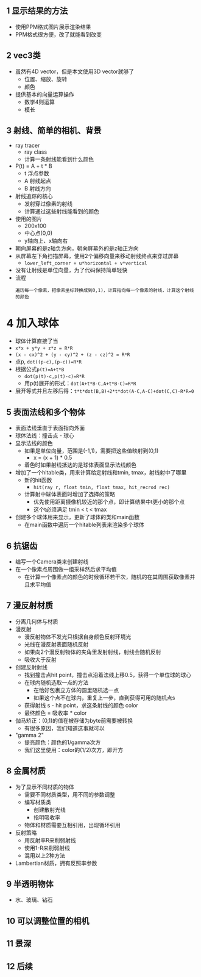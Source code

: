 ## 1 显示结果的方法
- 使用PPM格式图片展示渲染结果
- PPM格式很方便，改了就能看到改变

## 2 vec3类
- 虽然有4D vector，但是本文使用3D vector就够了
  - 位置、缩放、旋转
  - 颜色
- 提供基本的向量运算操作
  - 数学4则运算
  - 模长

## 3 射线、简单的相机、背景
- ray tracer
  - ray class
  - 计算一条射线能看到什么颜色
- P(t) = A + t * B
  - t 浮点参数
  - A 射线起点
  - B 射线方向
- 射线追踪的核心
  - 发射穿过像素的射线
  - 计算通过这些射线能看到的颜色
- 使用的图片
  - 200x100
  - 中心点(0,0)
  - y轴向上、x轴向右
- 朝向屏幕的是z轴负方向，朝向屏幕外的是z轴正方向
- 从屏幕左下角扫描屏幕，使用2个偏移向量来移动射线终点来穿过屏幕
  - `lower_left_corner + u*horizontal + v*vertical`
- 没有让射线是单位向量，为了代码保持简单轻快
- 流程
  ```
  遍历每一个像素，把像素坐标转换成到0,1)，计算指向每一个像素的射线，计算这个射线的颜色
  ```

# 4 加入球体
- 球体计算直接了当
- `x*x + y*y + z*z = R*R`
- `(x - cx)^2 + (y - cy)^2 + (z - cz)^2 = R*R`
- 点p, `dot((p-c),(p-c))=R*R`
- 根据公式`p(t)=A+t*B`
  - `dot(p(t)-c,p(t)-c)=R*R`
  - 用p(t)展开的形式：`dot(A+t*B-C,A+t*B-C)=R*R`
- 展开等式并且左移后得：`t*t*dot(B,B)+2*t*dot(A-C,A-C)+dot(C,C)-R*R=0`

## 5 表面法线和多个物体
- 表面法线垂直于表面指向外面
- 球体法线：撞击点 - 球心
- 显示法线的颜色
  - 如果是单位向量，范围是(-1,1)，需要把这些值映射到(0,1)
    - x = (x + 1) * 0.5
  - 着色时如果射线抵达的是球体表面显示法线颜色
- 增加了一个hitable类，用来计算给定射线和tmin, tmax，射线射中了哪里
  - 新的hit函数
    - `hit(ray r, float tmin, float tmax, hit_recrod rec)`
  - 计算射中球体表面时增加了选择的策略
    - 优先使用距离摄像机较近的那个点，即计算结果中t更小的那个点
    - 这个t必须满足 tmin < t < tmax
- 创建多个球体用来显示，更新了球体的类和main函数
  - 在main函数中遍历一个hitable列表来渲染多个球体

## 6 抗锯齿
- 编写一个Camera类来创建射线
- 在一个像素点周围做一组采样然后求平均值
  - 在计算一个像素点的颜色的时候循环若干次，随机的在其周围获取像素并且求平均值

## 7 漫反射材质
- 分离几何体与材质
- 漫反射
  - 漫反射物体不发光只根据自身颜色反射环境光
  - 光线在漫反射表面随机反射
  - 如果向2个漫反射物体的夹角里发射射线，射线会随机反射
  - 吸收大于反射
- 创建反射射线
  - 找到撞击点hit point，撞击点沿着法线上移0.5，获得一个单位球的球心
  - 在球内随机选取一点的方法
    - 在恰好包裹立方体的圆里随机选一点
    - 如果这个点不在球内，重复上一步，直到获得可用的随机点s
  - 获得射线 s - hit point，求这条射线的颜色 color
  - 最终颜色 = 吸收率 * color
- 伽马矫正：(0,1)的值在被存储为byte前需要被转换
  - 有很多原因，我们知道这事就可以
- "gamma 2"
  - 提亮颜色：颜色的1/gamma次方
  - 我们这里使用：color的(1/2)次方，即开方

## 8 金属材质
- 为了显示不同材质的物体
  - 需要不同材质类型，用不同的参数调整
  - 编写材质类
    - 创建散射光线
    - 指明吸收率
  - 物体和材质需要互相引用，出现循环引用
- 反射策略
  - 用反射率R来削弱射线
  - 使用1-R来削弱射线
  - 混用以上2种方法
- Lambertian材质，拥有反照率参数

## 9 半透明物体
- 水、玻璃、钻石

## 10 可以调整位置的相机

## 11 景深

## 12 后续